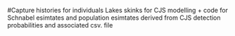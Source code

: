 #Capture histories for individuals Lakes skinks for CJS modelling + code for Schnabel esimtates and population esimtates derived from CJS detection probabilities and associated csv. file
